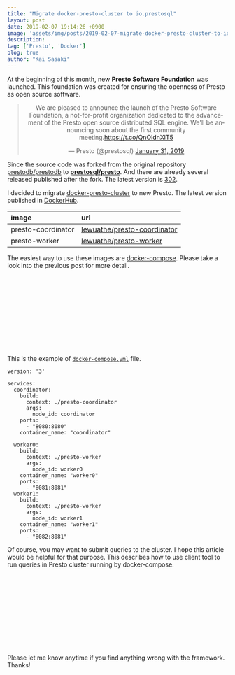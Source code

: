 ```yaml
---
title: "Migrate docker-presto-cluster to io.prestosql"
layout: post
date: 2019-02-07 19:14:26 +0900
image: 'assets/img/posts/2019-02-07-migrate-docker-presto-cluster-to-io/catch.png'
description:
tag: ['Presto', 'Docker']
blog: true
author: "Kai Sasaki"
---
```


At the beginning of this month, new **Presto Software Foundation** was launched. This foundation was created for ensuring the openness of Presto as open source software.

<div style='text-align: center;'>
<blockquote class="twitter-tweet" data-lang="en"><p lang="en" dir="ltr">We are pleased to announce the launch of the Presto Software Foundation, a not-for-profit organization dedicated to the advancement of the Presto open source distributed SQL engine. We&#39;ll be announcing soon about the first community meeting.<a href="https://t.co/QnOldnXlT5">https://t.co/QnOldnXlT5</a></p>&mdash; Presto (@prestosql) <a href="https://twitter.com/prestosql/status/1091016345800658945?ref_src=twsrc%5Etfw">January 31, 2019</a></blockquote>
<script async src="https://platform.twitter.com/widgets.js" charset="utf-8"></script>
</div>


Since the source code was forked from the original repository [prestodb/prestodb](https://github.com/prestodb/presto) to **[prestosql/presto](https://github.com/prestosql/presto)**. And there are already several released published after the fork. The latest version is [302](https://twitter.com/prestosql/status/1093368972576092160).

I decided to migrate [docker-presto-cluster](https://github.com/Lewuathe/docker-presto-cluster) to new Presto. The latest version published in [DockerHub](https://hub.docker.com/).

|image|url|
|:---|:---|
|presto-coordinator|[lewuathe/presto-coordinator](https://cloud.docker.com/u/lewuathe/repository/docker/lewuathe/presto-coordinator)|
|presto-worker|[lewuathe/presto-worker](https://cloud.docker.com/u/lewuathe/repository/docker/lewuathe/presto-worker)|

The easiest way to use these images are [docker-compose](https://docs.docker.com/compose/). Please take a look into the previous post for more detail.

<div class="iframely-embed"><div class="iframely-responsive" style="height: 168px; padding-bottom: 0;"><a href="https://www.lewuathe.com/launch-distributed-system-with-docker-compose.html" data-iframely-url="//cdn.iframe.ly/api/iframe?url=https%3A%2F%2Fwww.lewuathe.com%2Flaunch-distributed-system-with-docker-compose.html&amp;key=bdc42bc7d0ac2cb711b2a2dd9dadd063"></a></div></div><script async src="//cdn.iframe.ly/embed.js" charset="utf-8"></script>

This is the example of [`docker-compose.yml`](https://github.com/Lewuathe/docker-presto-cluster/blob/master/docker-compose.yml) file.

```
version: '3'

services:
  coordinator:
    build: 
      context: ./presto-coordinator
      args:
        node_id: coordinator
    ports:
      - "8080:8080"
    container_name: "coordinator"

  worker0:
    build: 
      context: ./presto-worker
      args:
        node_id: worker0
    container_name: "worker0"
    ports:
      - "8081:8081"
  worker1:
    build: 
      context: ./presto-worker
      args:
        node_id: worker1
    container_name: "worker1"
    ports:
      - "8082:8081"
```

Of course, you may want to submit queries to the cluster. I hope this article would be helpful for that purpose. This describes how to use client tool to run queries in Presto cluster running by docker-compose.

<div class="iframely-embed"><div class="iframely-responsive" style="height: 168px; padding-bottom: 0;"><a href="https://www.lewuathe.com/accessing-presto-cluster-on-docker.html" data-iframely-url="//cdn.iframe.ly/api/iframe?url=https%3A%2F%2Fwww.lewuathe.com%2Faccessing-presto-cluster-on-docker.html&amp;key=bdc42bc7d0ac2cb711b2a2dd9dadd063"></a></div></div><script async src="//cdn.iframe.ly/embed.js" charset="utf-8"></script>


Please let me know anytime if you find anything wrong with the framework. Thanks!
